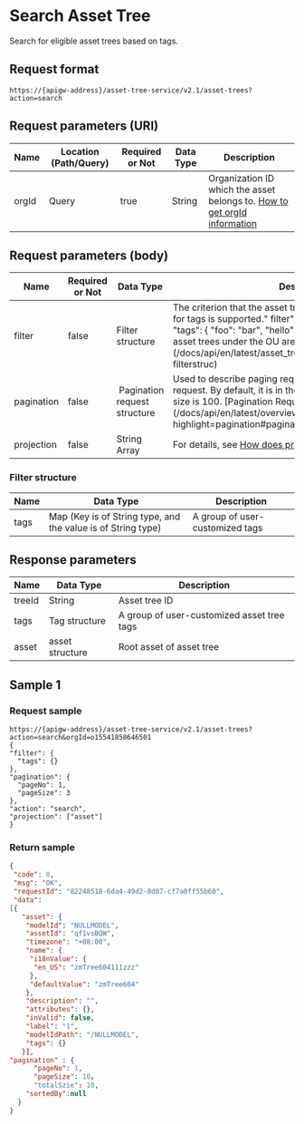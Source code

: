 # Search Asset Tree



Search for eligible asset trees based on tags.

## Request format

```
https://{apigw-address}/asset-tree-service/v2.1/asset-trees?action=search
```

## Request parameters (URI)

| Name | Location (Path/Query) | Required or Not | Data Type | Description |
|---------------|------------------|----------|-----------|--------------|
| orgId         | Query            | true     | String    | Organization ID which the asset belongs to. [How to get orgId information](/docs/api/en/latest/api_faqs#how-to-get-orgid-information-orgid)                |

## Request parameters (body)

| Name | Required or Not | Data Type | Description |
|-----------------|---------------|-------------------|-----|
| filter| false         | Filter structure          | The criterion that the asset tree needs to meet. The search for tags is supported." filter": {  "tags": { "foo": "bar", "hello": "world" }  }  By default, all the asset trees under the OU are returned. See [Filter Structure] (/docs/api/en/latest/asset_tree/search_asset_tree.html#filter-filterstruc)   |
| pagination| false         |  Pagination request structure | Used to describe paging requirements in an interface request. By default, it is in the first page and the pagination size is 100. [Pagination Request Structure] (/docs/api/en/latest/overview.html?highlight=pagination#pagination) |
| projection| false         | String Array          | For details, see [How does projection crop the result set](/docs/api/en/latest/api_faqs.html#how-does-projection-crop-the-result-set)|


### Filter structure <filterstruc>

| Name | Data Type | Description |
|-----------|------------------------------------|-----------------------|
| tags| Map (Key is of String type, and the value is of String type) | A group of user-customized tags  |


## Response parameters

| Name | Data Type | Description |
|-------------|-----------------------------------|-----------------------------|
| treeId| String                            | Asset tree ID                    |
| tags| Tag structure | A group of user-customized asset tree tags  |
| asset| asset structure                    | Root asset of asset tree              |



## Sample 1

### Request sample

```
https://{apigw-address}/asset-tree-service/v2.1/asset-trees?action=search&orgId=o15541858646501
{
"filter": {
  "tags": {}
},
"pagination": {
  "pageNo": 1,
  "pageSize": 3
},
"action": "search",
"projection": ["asset"]
}
```

### Return sample

```json
{
 "code": 0,
 "msg": "OK",
 "requestId": "82248518-6da4-49d2-8d07-cf7a0ff55b60",
 "data": 
[{
   "asset": {
    "modelId": "NULLMODEL",
    "assetId": "qf1vsBQW",
    "timezone": "+08:00",
    "name": {
     "i18nValue": {
      "en_US": "zmTree604111zzz"
     },
     "defaultValue": "zmTree604"
    },
    "description": "",
    "attributes": {},
    "inValid": false,
    "label": "1",
    "modelIdPath": "/NULLMODEL",
    "tags": {} 
   }],
"pagination" : {
      "pageNo": 1,
      "pageSize": 10，
      "totalSzie": 10,
    "sortedBy":null
  }
}
```

